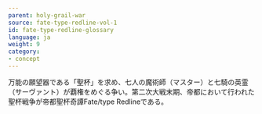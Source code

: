 ```yaml
---
parent: holy-grail-war
source: fate-type-redline-vol-1
id: fate-type-redline-glossary
language: ja
weight: 9
category:
- concept
---
```


万能の願望器である「聖杯」を求め、七人の魔術師（マスター）と七騎の英霊（サーヴァント）が覇権をめぐる争い。第二次大戦末期、帝都において行われた聖杯戦争が帝都聖杯奇譚Fate/type Redlineである。
